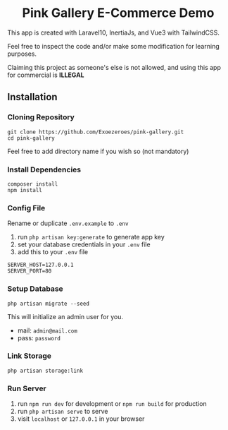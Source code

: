 <h1 align="center">Pink Gallery E-Commerce Demo</h1>
This app is created with Laravel10, InertiaJs, and Vue3 with TailwindCSS.

Feel free to inspect the code and/or make some modification for learning purposes.

Claiming this project as someone's else is not allowed, and using this app for commercial is **ILLEGAL**

## Installation
### Cloning Repository
```
git clone https://github.com/Exoezeroes/pink-gallery.git
cd pink-gallery
```
Feel free to add directory name if you wish so (not mandatory)
### Install Dependencies
```
composer install
npm install
```
### Config File
Rename or duplicate `.env.example` to `.env`
1. run `php artisan key:generate` to generate app key
2. set your database credentials in your `.env` file
3. add this to your `.env` file
```
SERVER_HOST=127.0.0.1
SERVER_PORT=80
```
### Setup Database
```
php artisan migrate --seed
```
This will initialize an admin user for you.
- mail: `admin@mail.com`
- pass: `password`
### Link Storage
```
php artisan storage:link
```
### Run Server
1. run `npm run dev` for development or `npm run build` for production
2. run `php artisan serve` to serve
3. visit `localhost` or `127.0.0.1` in your browser

